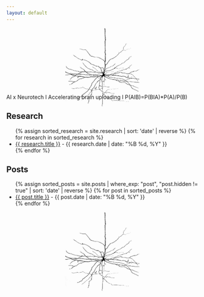 ```yaml
---
layout: default
---
```

<!-- Added image below Posts section -->
<div style="text-align: center; margin-top: none; margin-bottom: -50px;">
  <img src="./images/first-neuron.jpg" alt="First Neuron" style="max-width: 40%; height: auto; border-radius: 10px; mix-blend-mode: multiply; display: block; margin: 0 auto;">
</div>

AI x Neurotech    I     Accelerating brain uploading     I     P(AIB)=P(BIA)*P(A)/P(B)

<h2 class="section-title">Research</h2>

<ul class="research-list">
{% assign sorted_research = site.research | sort: 'date' | reverse %}
{% for research in sorted_research %}
  <li>
    <a href="{{ research.url }}">{{ research.title }}</a> - {{ research.date | date: "%B %d, %Y" }}
  </li>
{% endfor %}
</ul>

<h2 class="section-title">Posts</h2>

<ul class="posts-list">
{% assign sorted_posts = site.posts | where_exp: "post", "post.hidden != true" | sort: 'date' | reverse %}
{% for post in sorted_posts %}
  <li>
    <a href="{{ post.url }}">{{ post.title }}</a> - {{ post.date | date: "%B %d, %Y" }}
  </li>
{% endfor %}
</ul>

<!-- Added image below Posts section -->
<div style="text-align: center; margin-top: none; margin-bottom: -50px;">
  <img src="./images/first-neuron.jpg" alt="First Neuron" style="max-width: 40%; height: auto; border-radius: 10px; mix-blend-mode: multiply; display: block; margin: 0 auto;">
</div>

